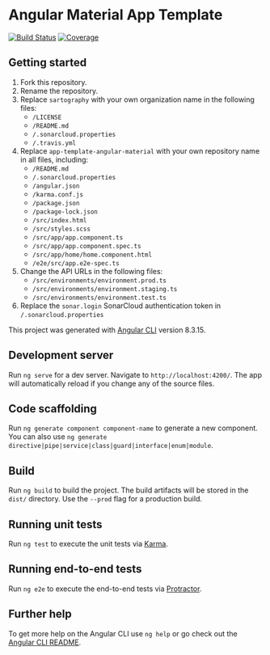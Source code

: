 # Angular Material App Template

[![Build Status](https://travis-ci.com/sartography/app-template-angular-material.svg?branch=master)](https://travis-ci.com/sartography/app-template-angular-material)
[![Coverage](https://sonarcloud.io/api/project_badges/measure?project=sartography_app-template-angular-material&metric=coverage)](https://sonarcloud.io/dashboard?id=sartography_app-template-angular-material)

## Getting started
1. Fork this repository.
2. Rename the repository.
3. Replace `sartography` with your own organization name in the following files:
    - `/LICENSE`
    - `/README.md`
    - `/.sonarcloud.properties`
    - `/.travis.yml`
4. Replace `app-template-angular-material` with your own repository name in all files, including:
    - `/README.md`
    - `/.sonarcloud.properties`
    - `/angular.json`
    - `/karma.conf.js`
    - `/package.json`
    - `/package-lock.json`
    - `/src/index.html`
    - `/src/styles.scss`
    - `/src/app/app.component.ts`
    - `/src/app/app.component.spec.ts`
    - `/src/app/home/home.component.html`
    - `/e2e/src/app.e2e-spec.ts`
5. Change the API URLs in the following files:
    - `/src/environments/environment.prod.ts`
    - `/src/environments/environment.staging.ts`
    - `/src/environments/environment.test.ts`
6. Replace the `sonar.login` SonarCloud authentication token in `/.sonarcloud.properties`

This project was generated with [Angular CLI](https://github.com/angular/angular-cli) version 8.3.15.

## Development server

Run `ng serve` for a dev server. Navigate to `http://localhost:4200/`. The app will automatically reload if you change any of the source files.

## Code scaffolding

Run `ng generate component component-name` to generate a new component. You can also use `ng generate directive|pipe|service|class|guard|interface|enum|module`.

## Build

Run `ng build` to build the project. The build artifacts will be stored in the `dist/` directory. Use the `--prod` flag for a production build.

## Running unit tests

Run `ng test` to execute the unit tests via [Karma](https://karma-runner.github.io).

## Running end-to-end tests

Run `ng e2e` to execute the end-to-end tests via [Protractor](http://www.protractortest.org/).

## Further help

To get more help on the Angular CLI use `ng help` or go check out the [Angular CLI README](https://github.com/angular/angular-cli/blob/master/README.md).
